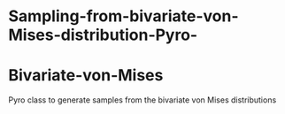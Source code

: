 # Sampling-from-bivariate-von-Mises-distribution-Pyro-

# Bivariate-von-Mises
Pyro class to generate samples from the bivariate von Mises distributions
